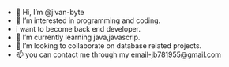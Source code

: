 - 👋 Hi, I’m @jivan-byte
- 👀 I’m interested in programming and coding.
- i want to become back end developer.
- 🌱 I’m currently learning java,javascrip.
- 💞️ I’m looking to collaborate on database related projects.
- 📫 you can contact me through my email-jb781955@gmail.com

<!---
jivan-byte/jivan-byte is a ✨ special ✨ repository because its `README.md` (this file) appears on your GitHub profile.
You can click the Preview link to take a look at your changes.
--->
